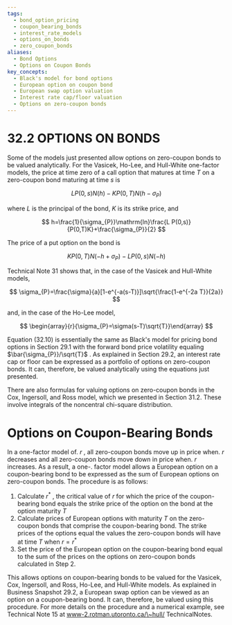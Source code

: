 ```yaml
---
tags:
  - bond_option_pricing
  - coupon_bearing_bonds
  - interest_rate_models
  - options_on_bonds
  - zero_coupon_bonds
aliases:
  - Bond Options
  - Options on Coupon Bonds
key_concepts:
  - Black's model for bond options
  - European option on coupon bond
  - European swap option valuation
  - Interest rate cap/floor valuation
  - Options on zero-coupon bonds
---
```


# 32.2 OPTIONS ON BONDS  

Some of the models just presented allow options on zero-coupon bonds to be valued analytically. For the Vasicek, Ho-Lee, and Hull-White one-factor models, the price at time zero of a call option that matures at time $T$ on a zero-coupon bond maturing at time $s$ is  

$$
L P(0,s)N(h)-K P(0,T)N(h-\sigma_{P})
$$  

where $L$ is the principal of the bond, $K$ is its strike price, and  

$$
h=\frac{1}{\sigma_{P}}\mathrm{ln}\frac{L P(0,s)}{P(0,T)K}+\frac{\sigma_{P}}{2}
$$  

The price of a put option on the bond is  

$$
K P(0,T)N(-h+\sigma_{P})-L P(0,s)N(-h)
$$  

Technical Note 31 shows that, in the case of the Vasicek and Hull-White models,  

$$
\sigma_{P}=\frac{\sigma}{a}[1-e^{-a(s-T)}]\sqrt{\frac{1-e^{-2a T}}{2a}}
$$  

and, in the case of the Ho-Lee model,  

$$
\begin{array}{r}{\sigma_{P}=\sigma(s-T)\sqrt{T}}\end{array}
$$  

Equation (32.10) is essentially the same as Black's model for pricing bond options in Section 29.1 with the forward bond price volatility equaling $\bar{\sigma_{P}}/\sqrt{T}$ . As explained in Section 29.2, an interest rate cap or floor can be expressed as a portfolio of options on zero-coupon bonds. It can, therefore, be valued analytically using the equations just presented.  

There are also formulas for valuing options on zero-coupon bonds in the Cox, Ingersoll, and Ross model, which we presented in Section 31.2. These involve integrals of the noncentral chi-square distribution.  

# Options on Coupon-Bearing Bonds  

In a one-factor model of. $r$ , all zero-coupon bonds move up in price when. $r$ decreases and all zero-coupon bonds move down in price when. $r$ increases. As a result, a one-. factor model allows a European option on a coupon-bearing bond to be expressed as the sum of European options on zero-coupon bonds. The procedure is as follows:  

1. Calculate $r^{*}$ , the critical value of $r$ for which the price of the coupon-bearing bond equals the strike price of the option on the bond at the option maturity $T$   
2. Calculate prices of European options with maturity $T$ on the zero-coupon bonds that comprise the coupon-bearing bond. The strike prices of the options equal the values the zero-coupon bonds will have at time $T$ when $r=r^{*}$   
3. Set the price of the European option on the coupon-bearing bond equal to the sum of the prices on the options on zero-coupon bonds calculated in Step 2.  

This allows options on coupon-bearing bonds to be valued for the Vasicek, Cox, Ingersoll, and Ross, Ho-Lee, and Hull-White models. As explained in Business Snapshot 29.2, a European swap option can be viewed as an option on a coupon-bearing bond. It can, therefore, be valued using this procedure. For more details on the procedure and a numerical example, see Technical Note 15 at www-2.rotman.utoronto.ca/\~hull/ TechnicalNotes.  
